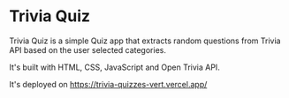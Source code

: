 # Trivia Quiz

Trivia Quiz is a simple Quiz app that extracts random questions from Trivia API based on the user selected categories.

It's built with HTML, CSS, JavaScript and Open Trivia API.

It's deployed on https://trivia-quizzes-vert.vercel.app/